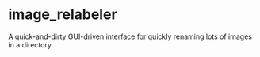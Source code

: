 # image_relabeler
A quick-and-dirty GUI-driven interface for quickly renaming lots of images in a directory.
